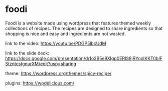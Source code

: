 # foodi
Foodi is a website made using wordpress that features themed weekly collections of recipes. The recipes are designed to share ingredients so that shopping is nice and easy and ingredients are not wasted. 

link to the video:
https://youtu.be/PDGP5lbcUdM

link to the slide deck:
https://docs.google.com/presentation/d/1o2B5e9XIgp0ERIS8jRYqoIKKT0bIFStzntcstgnurXM/edit?usp=sharing

theme:
https://wordpress.org/themes/spicy-recipe/

plugins:
https://wpdelicious.com/

